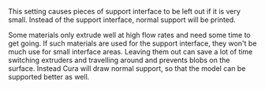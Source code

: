 This setting causes pieces of support interface to be left out if it is very small. Instead of the support interface, normal support will be printed.

Some materials only extrude well at high flow rates and need some time to get going. If such materials are used for the support interface, they won't be much use for small interface areas. Leaving them out can save a lot of time switching extruders and travelling around and prevents blobs on the surface. Instead Cura will draw normal support, so that the model can be supported better as well.